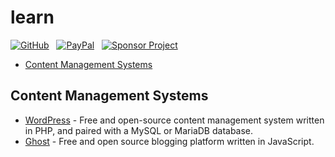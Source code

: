 # learn

[![GitHub](https://srv-cdn.himpfen.io/badges/github/github-flat.svg)](https://clicksrv.net/3L) &nbsp; [![PayPal](https://srv-cdn.himpfen.io/badges/buymeacoffee/buymeacoffee-flat.svg)](https://clicksrv.net/3M) &nbsp; [![Sponsor Project](https://srv-cdn.himpfen.io/badges/sponsor-project/sponsor-project-flat.svg)](https://clicksrv.net/9t)

- [Content Management Systems](#content-management-systems)

## Content Management Systems

- [WordPress](https://github.com/brandonlearn/learn-wordpress/blob/main/README.md) - Free and open-source content management system written in PHP, and paired with a MySQL or MariaDB database.
- [Ghost](https://github.com/brandonlearn/learn-ghost/blob/main/README.md) - Free and open source blogging platform written in JavaScript.
